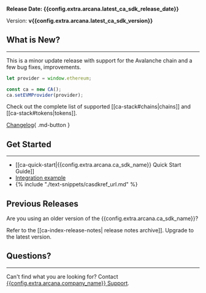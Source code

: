 **Release Date: {{config.extra.arcana.latest_ca_sdk_release_date}}**  

Version: **v{{config.extra.arcana.latest_ca_sdk_version}}**

## What is New?

---
 
This is a minor update release with support for the Avalanche chain and a few bug fixes, improvements.

```typescript
let provider = window.ethereum;

const ca = new CA();
ca.setEVMProvider(provider);
```

Check out the complete list of supported [[ca-stack#chains|chains]] and [[ca-stack#tokens|tokens]].

[Changelog](https://github.com/arcana-network/ca-sdk/releases/latest){ .md-button } 

## Get Started

---

* [[ca-quick-start|{{config.extra.arcana.ca_sdk_name}} Quick Start Guide]]
* [Integration example](https://github.com/arcana-network/ca-sdk/tree/main/example)
* {% include "./text-snippets/casdkref_url.md" %}

## Previous Releases

Are you using an older version of the {{config.extra.arcana.ca_sdk_name}}?

Refer to the [[ca-index-release-notes| release notes archive]]. Upgrade to the latest version.

## Questions? 

---

Can't find what you are looking for? Contact [{{config.extra.arcana.company_name}} Support]({{page.meta.arcana.root_rel_path}}/support/index.md).
